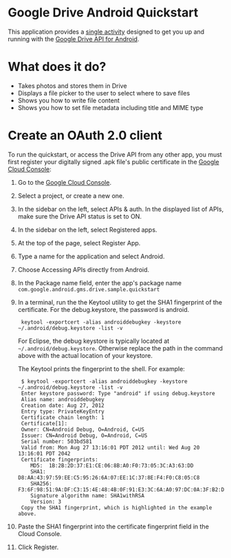 # Google Drive Android Quickstart

This application provides a
[single activity](src/com/google/android/gms/drive/sample/quickstart/MainActivity.java)
designed to get you up and running with the [Google Drive API for Android](https://developers.google.com/drive/android).

# What does it do?

* Takes photos and stores them in Drive
* Displays a file picker to the user to select where to save files
* Shows you how to write file content
* Shows you how to set file metadata including title and MIME type

# Create an OAuth 2.0 client

To run the quickstart, or access the Drive API from any other app, you must
first register your digitally signed .apk file's public certificate in the
[Google Cloud Console](https://cloud.google.com/console):

1. Go to the [Google Cloud Console](https://cloud.google.com/console).
1. Select a project, or create a new one.
1. In the sidebar on the left, select APIs & auth. In the displayed list of APIs, make sure the Drive API status is set to ON.
1. In the sidebar on the left, select Registered apps.
1. At the top of the page, select Register App.
1. Type a name for the application and select Android.
1. Choose Accessing APIs directly from Android.
1. In the Package name field, enter the app's package name `com.google.android.gms.drive.sample.quickstart`
1. In a terminal, run the the Keytool utility to get the SHA1 fingerprint of the certificate. For the debug.keystore, the password is android.

        keytool -exportcert -alias androiddebugkey -keystore ~/.android/debug.keystore -list -v

    For Eclipse, the debug keystore is typically located at
    `~/.android/debug.keystore`. Otherwise replace the path in the command above
    with the actual location of your keystore.

    The Keytool prints the fingerprint to the shell. For example:

        $ keytool -exportcert -alias androiddebugkey -keystore ~/.android/debug.keystore -list -v
        Enter keystore password: Type "android" if using debug.keystore
        Alias name: androiddebugkey
        Creation date: Aug 27, 2012
        Entry type: PrivateKeyEntry
        Certificate chain length: 1
        Certificate[1]:
        Owner: CN=Android Debug, O=Android, C=US
        Issuer: CN=Android Debug, O=Android, C=US
        Serial number: 503bd581
        Valid from: Mon Aug 27 13:16:01 PDT 2012 until: Wed Aug 20 13:16:01 PDT 2042
        Certificate fingerprints:
           MD5:  1B:2B:2D:37:E1:CE:06:8B:A0:F0:73:05:3C:A3:63:DD
           SHA1: D8:AA:43:97:59:EE:C5:95:26:6A:07:EE:1C:37:8E:F4:F0:C8:05:C8
           SHA256: F3:6F:98:51:9A:DF:C3:15:4E:48:4B:0F:91:E3:3C:6A:A0:97:DC:0A:3F:B2:D2:E1:FE:23:57:F5:EB:AC:13:30
           Signature algorithm name: SHA1withRSA
           Version: 3
        Copy the SHA1 fingerprint, which is highlighted in the example above.


1. Paste the SHA1 fingerprint into the certificate fingerprint field in the Cloud Console.
1. Click Register.
